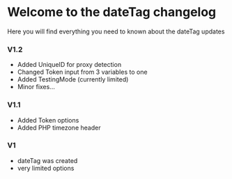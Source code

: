 # Welcome to the dateTag changelog
Here you will find everything you need to known about the dateTag updates

### V1.2
- Added UniqueID for proxy detection
- Changed Token input from 3 variables to one
- Added TestingMode (currently limited)
- Minor fixes...

### V1.1
- Added Token options
- Added PHP timezone header

### V1
- dateTag was created
- very limited options
